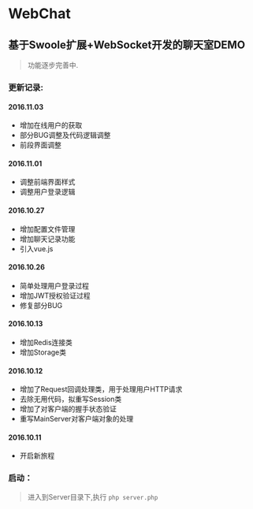 # WebChat
## 基于Swoole扩展+WebSocket开发的聊天室DEMO
> 功能逐步完善中.

### 更新记录:
#### 2016.11.03

* 增加在线用户的获取
* 部分BUG调整及代码逻辑调整
* 前段界面调整

#### 2016.11.01

* 调整前端界面样式
* 调整用户登录逻辑

#### 2016.10.27

* 增加配置文件管理
* 增加聊天记录功能
* 引入vue.js

#### 2016.10.26

* 简单处理用户登录过程
* 增加JWT授权验证过程
* 修复部分BUG

#### 2016.10.13

* 增加Redis连接类
* 增加Storage类

#### 2016.10.12

* 增加了Request回调处理类，用于处理用户HTTP请求
* 去除无用代码，拟重写Session类
* 增加了对客户端的握手状态验证
* 重写MainServer对客户端对象的处理

#### 2016.10.11

* 开启新旅程

### 启动：
> 进入到Server目录下,执行 `php server.php`
